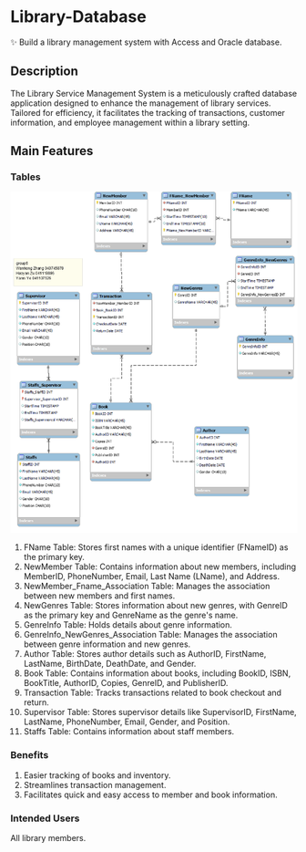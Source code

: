 # Library-Database
✨ Build a library management system with Access and Oracle database.

## Description
The Library Service Management System is a meticulously crafted database application designed to enhance the management of library services. Tailored for efficiency, it facilitates the tracking of transactions, customer information, and employee management within a library setting.

## Main Features
### Tables
![Data Model Diagram](image/Data_Model_Diagram.png)
1.	FName Table: Stores first names with a unique identifier (FNameID) as the primary key.
2.	NewMember Table: Contains information about new members, including MemberID, PhoneNumber, Email, Last Name (LName), and Address.
3.	NewMember_Fname_Association Table: Manages the association between new members and first names.
4.	NewGenres Table: Stores information about new genres, with GenreID as the primary key and GenreName as the genre's name.
5.	GenreInfo Table: Holds details about genre information.
6.	GenreInfo_NewGenres_Association Table: Manages the association between genre information and new genres.
7.	Author Table: Stores author details such as AuthorID, FirstName, LastName, BirthDate, DeathDate, and Gender.
8.	Book Table: Contains information about books, including BookID, ISBN, BookTitle, AuthorID, Copies, GenreID, and PublisherID.
9.	Transaction Table: Tracks transactions related to book checkout and return.
10.	Supervisor Table: Stores supervisor details like SupervisorID, FirstName, LastName, PhoneNumber, Email, Gender, and Position.
11.	Staffs Table: Contains information about staff members.

### Benefits
1.	Easier tracking of books and inventory.
2.	Streamlines transaction management.
3.	Facilitates quick and easy access to member and book information.
### Intended Users
All library members.

